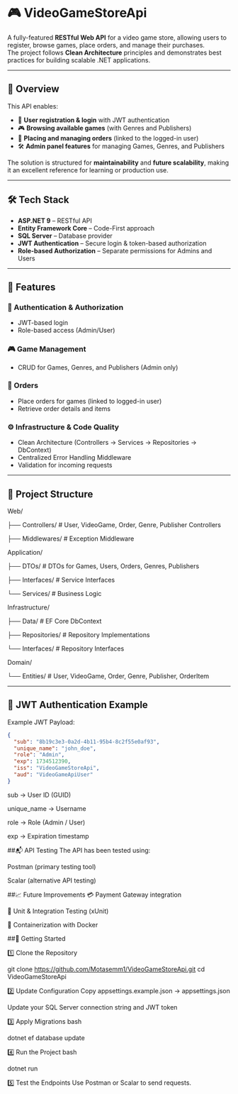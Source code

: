 # 🎮 VideoGameStoreApi

A fully-featured **RESTful Web API** for a video game store, allowing users to register, browse games, place orders, and manage their purchases.  
The project follows **Clean Architecture** principles and demonstrates best practices for building scalable .NET applications.

---

## 📝 Overview

This API enables:

- 👤 **User registration & login** with JWT authentication  
- 🎮 **Browsing available games** (with Genres and Publishers)  
- 🛒 **Placing and managing orders** (linked to the logged-in user)  
- 🛠 **Admin panel features** for managing Games, Genres, and Publishers  

The solution is structured for **maintainability** and **future scalability**, making it an excellent reference for learning or production use.

---

## 🛠️ Tech Stack

- **ASP.NET 9** – RESTful API 
- **Entity Framework Core** – Code-First approach
- **SQL Server** – Database provider
- **JWT Authentication** – Secure login & token-based authorization
- **Role-based Authorization** – Separate permissions for Admins and Users

---

## 🚀 Features

### 🔑 Authentication & Authorization
- JWT-based login
- Role-based access (Admin/User)

### 🎮 Game Management
- CRUD for Games, Genres, and Publishers (Admin only)

### 🛒 Orders
- Place orders for games (linked to logged-in user)
- Retrieve order details and items

### ⚙ Infrastructure & Code Quality
- Clean Architecture (Controllers → Services → Repositories → DbContext)
- Centralized Error Handling Middleware
- Validation for incoming requests

---

## 📂 Project Structure


Web/

├── Controllers/        # User, VideoGame, Order, Genre, Publisher Controllers

├── Middlewares/        # Exception Middleware


Application/

├── DTOs/               # DTOs for Games, Users, Orders, Genres, Publishers

├── Interfaces/         # Service Interfaces

└── Services/           # Business Logic


Infrastructure/

├── Data/               # EF Core DbContext

├── Repositories/       # Repository Implementations

└── Interfaces/         # Repository Interfaces


Domain/

└── Entities/           # User, VideoGame, Order, Genre, Publisher, OrderItem

---

## 🔑 JWT Authentication Example

Example JWT Payload:

```json
{
  "sub": "8b19c3e3-0a2d-4b11-95b4-8c2f55e0af93",
  "unique_name": "john_doe",
  "role": "Admin",
  "exp": 1734512390,
  "iss": "VideoGameStoreApi",
  "aud": "VideoGameApiUser"
}
```
sub → User ID (GUID)

unique_name → Username

role → Role (Admin / User)

exp → Expiration timestamp


##📬 API Testing
The API has been tested using:

Postman (primary testing tool)

Scalar (alternative API testing)

##📈 Future Improvements
💳 Payment Gateway integration

🧪 Unit & Integration Testing (xUnit)

🐳 Containerization with Docker

##🧪 Getting Started

1️⃣ Clone the Repository

git clone https://github.com/Motasemm1/VideoGameStoreApi.git
cd VideoGameStoreApi

2️⃣ Update Configuration
Copy appsettings.example.json → appsettings.json

Update your SQL Server connection string and JWT token

3️⃣ Apply Migrations
bash

dotnet ef database update

4️⃣ Run the Project
bash

dotnet run

5️⃣ Test the Endpoints
Use Postman or Scalar to send requests.

